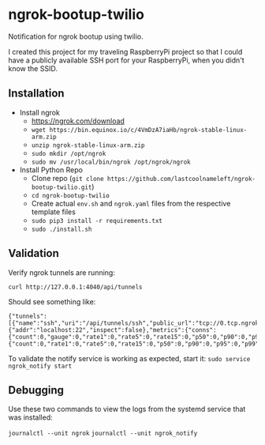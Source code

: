 # ngrok-bootup-twilio
Notification for ngrok bootup using twilio.  

I created this project for my traveling RaspberryPi project so that I could have a publicly available SSH port for your RaspberryPi, when you didn't know the SSID.

## Installation

* Install ngrok
  * https://ngrok.com/download
  * `wget https://bin.equinox.io/c/4VmDzA7iaHb/ngrok-stable-linux-arm.zip`
  * `unzip ngrok-stable-linux-arm.zip`
  * `sudo mkdir /opt/ngrok`
  * `sudo mv /usr/local/bin/ngrok /opt/ngrok/ngrok`
* Install Python Repo
  * Clone repo (`git clone https://github.com/lastcoolnameleft/ngrok-bootup-twilio.git`)
  * `cd ngrok-bootup-twilio`
  * Create actual `env.sh` and `ngrok.yaml` files from the respective template files
  * `sudo pip3 install -r requirements.txt`
  * `sudo ./install.sh`

## Validation

Verify ngrok tunnels are running:
```shell
curl http://127.0.0.1:4040/api/tunnels
```

Should see something like:

```shell
{"tunnels":[{"name":"ssh","uri":"/api/tunnels/ssh","public_url":"tcp://0.tcp.ngrok.io:15640","proto":"tcp","config":{"addr":"localhost:22","inspect":false},"metrics":{"conns":{"count":0,"gauge":0,"rate1":0,"rate5":0,"rate15":0,"p50":0,"p90":0,"p95":0,"p99":0},"http":{"count":0,"rate1":0,"rate5":0,"rate15":0,"p50":0,"p90":0,"p95":0,"p99":0}}}],"uri":"/api/tunnels"}
```

To validate the notify service is working as expected, start it:
`sudo service ngrok_notify start`

## Debugging

Use these two commands to view the logs from the systemd service that was installed:

`journalctl --unit ngrok`
`journalctl --unit ngrok_notify`
